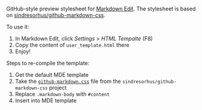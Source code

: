 GitHub-style preview stylesheet for [Markdown Edit](http://markdownedit.com/). The stylesheet is based on [sindresorhus/github-markdown-css](https://github.com/sindresorhus/github-markdown-css).

To use it:

1. In Markdown Edit, click *Settings* > *HTML Tempalte* (F8)
2. Copy the content of `user_template.html` there
3. Enjoy!

Steps to re-compile the template:

1. Get the default MDE template
2. Take the [`github-markdown.css`](https://github.com/sindresorhus/github-markdown-css/blob/gh-pages/github-markdown.css) file from the `sindresorhus/github-markdown-css` project
3. Replace `.markdown-body` with `#content`
4. Insert into MDE template